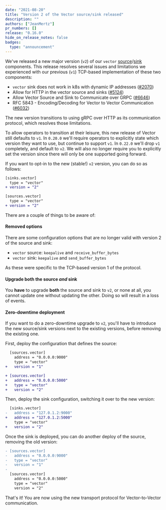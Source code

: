 ```yaml
---
date: "2021-08-20"
title: "Version 2 of the Vector source/sink released"
description: ""
authors: ["JeanMertz"]
pr_numbers: []
release: "0.16.0"
hide_on_release_notes: false
badges:
  type: "announcement"
---
```


We've released a new major version (`v2`) of our `vector` [source][]/[sink][]
components. This release resolves several issues and limitations we experienced
with our previous (`v1`) TCP-based implementation of these two components:

- `vector` sink does not work in k8s with dynamic IP addresses ([#2070][])
- Allow for HTTP in the vector source and sinks ([#5124][])
- Allow Vector Source and Sink to Communicate over GRPC ([#6646][])
- RFC 5843 - Encoding/Decoding for Vector to Vector Communication ([#6032][])

The new version transitions to using gRPC over HTTP as its communication
protocol, which resolves those limitations.

To allow operators to transition at their leisure, this new release of Vector
still defaults to `v1`. In `0.20.0` we'll require operators to explicitly state
which version they want to use, but continue to support `v1`. In `0.22.0` we'll
drop `v1` completely, and default to `v2`. We will also no longer require you to
explicitly set the version since there will only be one supported going forward.

If you want to opt-in to the new (stable!) `v2` version, you can do so as
follows:

```diff
[sinks.vector]
  type = "vector"
+ version = "2"

[sources.vector]
  type = "vector"
+ version = "2"
```

There are a couple of things to be aware of:

#### Removed options

There are some configuration options that are no longer valid with version 2 of
the source and sink:

- `vector` source: `keepalive` and `receive_buffer_bytes`
- `vector` sink: `keepalive` and `send_buffer_bytes`

As these were specific to the TCP-based version 1 of the protocol.

#### Upgrade both the source _and_ sink

You **have** to upgrade **both** the source and sink to `v2`, or none at all,
you cannot update one without updating the other. Doing so will result in a loss
of events.

#### Zero-downtime deployment

If you want to do a zero-downtime upgrade to `v2`, you'll have to introduce the
new source/sink versions next to the existing versions, before removing the
existing one.

First, deploy the configuration that defines the source:

```diff
  [sources.vector]
    address = "0.0.0.0:9000"
    type = "vector"
+   version = "1"

+ [sources.vector]
+   address = "0.0.0.0:5000"
+   type = "vector"
+   version = "2"
```

Then, deploy the sink configuration, switching it over to the new version:

```diff
  [sinks.vector]
-   address = "127.0.1.2:9000"
+   address = "127.0.1.2:5000"
    type = "vector"
+   version = "2"
```

Once the sink is deployed, you can do another deploy of the source, removing the
old version:

```diff
- [sources.vector]
-   address = "0.0.0.0:9000"
-   type = "vector"
-   version = "1"
-
  [sources.vector]
    address = "0.0.0.0:5000"
    type = "vector"
    version = "2"
```

That's it! You are now using the new transport protocol for Vector-to-Vector
communication.

[source]: https://vector.dev/docs/reference/configuration/sources/vector/
[sink]: https://vector.dev/docs/reference/configuration/sinks/vector/
[#2070]: https://github.com/vectordotdev/vector/issues/2070
[#5124]: https://github.com/vectordotdev/vector/issues/5124
[#6646]: https://github.com/vectordotdev/vector/issues/6646
[#6032]: https://github.com/vectordotdev/vector/pull/6032
